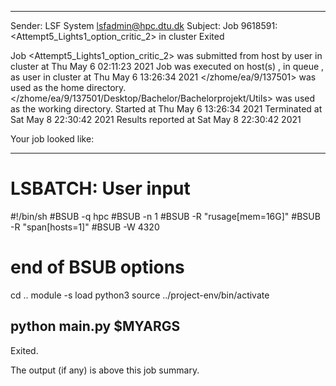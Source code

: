 
------------------------------------------------------------
Sender: LSF System <lsfadmin@hpc.dtu.dk>
Subject: Job 9618591: <Attempt5_Lights1_option_critic_2> in cluster <dcc> Exited

Job <Attempt5_Lights1_option_critic_2> was submitted from host <gbarlogin1> by user <s183914> in cluster <dcc> at Thu May  6 02:11:23 2021
Job was executed on host(s) <n-62-11-66>, in queue <hpc>, as user <s183914> in cluster <dcc> at Thu May  6 13:26:34 2021
</zhome/ea/9/137501> was used as the home directory.
</zhome/ea/9/137501/Desktop/Bachelor/Bachelorprojekt/Utils> was used as the working directory.
Started at Thu May  6 13:26:34 2021
Terminated at Sat May  8 22:30:42 2021
Results reported at Sat May  8 22:30:42 2021

Your job looked like:

------------------------------------------------------------
# LSBATCH: User input
#!/bin/sh
#BSUB -q hpc
#BSUB -n 1
#BSUB -R "rusage[mem=16G]"
#BSUB -R "span[hosts=1]"
#BSUB -W 4320
# end of BSUB options
cd ..
module -s load python3
source ../project-env/bin/activate

python main.py $MYARGS
------------------------------------------------------------

Exited.


The output (if any) is above this job summary.

